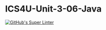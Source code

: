 # ICS4U-Unit-3-06-Java
[![GitHub's Super Linter](https://github.com/Myles-Trump/ICS4U-Unit-3-06-Java/workflows/GitHub's%20Super%20Linter/badge.svg)](https://github.com/Myles-Trump/ICS4U-Unit-3-06-Java/actions)
